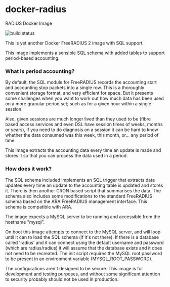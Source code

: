 # docker-radius
RADIUS Docker Image

![build status](https://api.travis-ci.org/realworldtech/docker-radius.svg?branch=master)

This is yet another Docker FreeRADIUS 2 image with SQL support.

This image implements a sensible SQL schema with added tables to support period-based accounting.

### What is period accounting?

By default, the SQL module for FreeRADIUS records the accounting start and accounting stop
packets into a single row. This is a thoroughly convenient storage format, and very efficient
for space. But it presents some challenges when you want to work out how much data has been
used on a more granular period set; such as for a given hour within a single session.

Also, given sessions are much longer lived than they used to be (fibre based access services
and even DSL have session times of weeks, months or years), if you need to do diagnosis on a
session it can be hard to know whether the data consumed was this week, this month, or... any
period of time.

This image extracts the accounting data every time an update is made and stores it so that you
can process the data used in a period.

### How does it work?

The SQL schema included implements an SQL trigger that extracts data updates every time an
update to the accounting table is updated and stores it. There is then another CRON based 
script that summarises the data. The schema also includes some modifications to the standard
FreeRADIUS schema based on the ARA FreeRADIUS management interface. This schema is compatible
with ARA.

The image expects a MySQL server to be running and accessible from the hostname "mysql".

On boot this image attempts to connect to the MySQL server, and will loop until it can to load
the SQL schema (if it's not there). If there is a database called 'radius' and it can connect
using the default username and password (which are radius/radius) it will assume that the database
exists and it does not need to be recreated. The init script requires the MySQL root password to
be present in an environment variable (MYSQL_ROOT_PASSWORD).

The configurations aren't designed to be secure. This image is for development and testing
purposes, and without some significant attention to security probably should not be used in
production.
